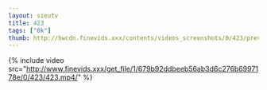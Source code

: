 ```yaml
--- 
layout: sieutv
title: 423
tags: ["0k"]
thumb: http://hwcdn.finevids.xxx/contents/videos_screenshots/0/423/preview.mp4.jpg
---
```

{% include video src="http://www.finevids.xxx/get_file/1/679b92ddbeeb56ab3d6c276b6997178e/0/423/423.mp4/" %} 

